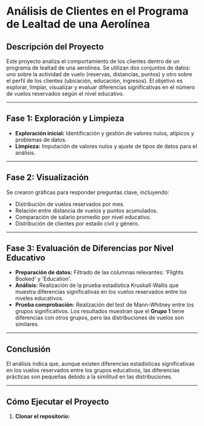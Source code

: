 # **Análisis de Clientes en el Programa de Lealtad de una Aerolínea**

## **Descripción del Proyecto**

Este proyecto analiza el comportamiento de los clientes dentro de un programa de lealtad de una aerolínea. Se utilizan dos conjuntos de datos: uno sobre la actividad de vuelo (reservas, distancias, puntos) y otro sobre el perfil de los clientes (ubicación, educación, ingresos). El objetivo es explorar, limpiar, visualizar y evaluar diferencias significativas en el número de vuelos reservados según el nivel educativo.

---

## **Fase 1: Exploración y Limpieza**

- **Exploración inicial:** Identificación y gestión de valores nulos, atípicos y problemas de datos.
- **Limpieza:** Imputación de valores nulos y ajuste de tipos de datos para el análisis.

---

## **Fase 2: Visualización**

Se crearon gráficas para responder preguntas clave, incluyendo:
- Distribución de vuelos reservados por mes.
- Relación entre distancia de vuelos y puntos acumulados.
- Comparación de salario promedio por nivel educativo.
- Distribución de clientes por estado civil y género.

---

## **Fase 3: Evaluación de Diferencias por Nivel Educativo**

- **Preparación de datos:** Filtrado de las columnas relevantes: 'Flights Booked' y 'Education'.
- **Análisis:** Realización de la prueba estadística Kruskall-Wallis que muestra diferencias significativas en los vuelos reservados entre los niveles educativos.
- **Prueba comprobación:** Realización del test de Mann-Whitney entre los grupos significativos. Los resultados muestran que el **Grupo 1** tiene diferencias con otros grupos, pero las distribuciones de vuelos son similares.

---

## **Conclusión**

El análisis indica que, aunque existen diferencias estadísticas significativas en los vuelos reservados entre los grupos educativos, las diferencias prácticas son pequeñas debido a la similitud en las distribuciones.

---

## **Cómo Ejecutar el Proyecto**

1. **Clonar el repositorio:**

   
